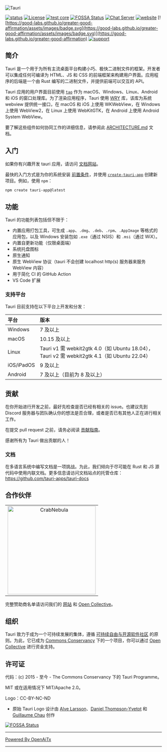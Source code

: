 <img src=".github/splash.png" alt="Tauri" />

[![status](https://img.shields.io/badge/status-stable-blue.svg)](https://github.com/tauri-apps/tauri/tree/dev)
[![License](https://img.shields.io/badge/License-MIT%20or%20Apache%202-green.svg)](https://opencollective.com/tauri)
[![test core](https://img.shields.io/github/actions/workflow/status/tauri-apps/tauri/test-core.yml?label=test%20core&logo=github)](https://github.com/tauri-apps/tauri/actions/workflows/test-core.yml)
[![FOSSA Status](https://app.fossa.com/api/projects/git%2Bgithub.com%2Ftauri-apps%2Ftauri.svg?type=shield)](https://app.fossa.com/projects/git%2Bgithub.com%2Ftauri-apps%2Ftauri?ref=badge_shield)
[![Chat Server](https://img.shields.io/badge/chat-discord-7289da.svg)](https://discord.gg/SpmNs4S)
[![website](https://img.shields.io/badge/website-tauri.app-purple.svg)](https://tauri.app)
[![https://good-labs.github.io/greater-good-affirmation/assets/images/badge.svg](https://good-labs.github.io/greater-good-affirmation/assets/images/badge.svg)](https://good-labs.github.io/greater-good-affirmation)
[![support](https://img.shields.io/badge/sponsor-Open%20Collective-blue.svg)](https://opencollective.com/tauri)

## 简介

Tauri 是一个用于为所有主流桌面平台构建小巧、极快二进制文件的框架。开发者可以集成任何可编译为 HTML、JS 和 CSS 的前端框架来构建用户界面。应用程序的后端是一个由 Rust 编写的二进制文件，并提供前端可以交互的 API。

Tauri 应用的用户界面目前使用 [`tao`](https://docs.rs/tao) 作为 macOS、Windows、Linux、Android 和 iOS 的窗口处理库。为了渲染应用程序，Tauri 使用 [WRY](https://github.com/tauri-apps/wry) 库，该库为系统 webview 提供统一接口，在 macOS 和 iOS 上使用 WKWebView，在 Windows 上使用 WebView2，在 Linux 上使用 WebKitGTK，在 Android 上使用 Android System WebView。

要了解这些组件如何协同工作的详细信息，请参阅此 [ARCHITECTURE.md](https://github.com/tauri-apps/tauri/blob/dev/ARCHITECTURE.md) 文档。

## 入门

如果你有兴趣开发 tauri 应用，请访问 [文档网站](https://tauri.app)。

最快的入门方式是为你的系统安装 [前置条件](https://v2.tauri.app/start/prerequisites/)，并使用 [`create-tauri-app`](https://github.com/tauri-apps/create-tauri-app/#usage) 创建新项目。例如，使用 `npm`：

```sh
npm create tauri-app@latest
```

## 功能

Tauri 的功能列表包括但不限于：

- 内置应用打包工具，可生成 `.app`、`.dmg`、`.deb`、`.rpm`、`.AppImage` 等格式的应用包，以及 Windows 安装包如 `.exe`（通过 NSIS）和 `.msi`（通过 WiX）。
- 内置自更新功能（仅限桌面端）
- 系统托盘图标
- 原生通知
- 原生 WebView 协议（tauri 不会创建 localhost http(s) 服务器来服务 WebView 内容）
- 用于简化 CI 的 GitHub Action
- VS Code 扩展

### 支持平台

Tauri 目前支持在以下平台上开发和分发：

| 平台       | 版本                                                                                              |
| :--------- | :------------------------------------------------------------------------------------------------ |
| Windows    | 7 及以上                                                                                           |
| macOS      | 10.15 及以上                                                                                       |
| Linux      | Tauri v1 需 webkit2gtk 4.0（如 Ubuntu 18.04），Tauri v2 需 webkit2gtk 4.1（如 Ubuntu 22.04）        |
| iOS/iPadOS | 9 及以上                                                                                           |
| Android    | 7 及以上（目前为 8 及以上）                                                                       |

## 贡献

在你开始进行开发之前，最好先检查是否已经有相关的 issue。也建议先到 Discord 服务器与团队确认你的想法是否合理，或者是否已有其他人正在进行相关工作。

在提交 pull request 之前，请务必阅读 [贡献指南](./.github/CONTRIBUTING.md)。

感谢所有为 Tauri 做出贡献的人！

### 文档

在多语言系统中编写文档是一项挑战。为此，我们倾向于尽可能在 Rust 和 JS 源代码中使用内联文档。更多信息请访问文档站点的托管仓库：<https://github.com/tauri-apps/tauri-docs>

## 合作伙伴

<table>
  <tbody>
    <tr>
      <td align="center" valign="middle">
        <a href="https://crabnebula.dev" target="_blank">
          <img src=".github/sponsors/crabnebula.svg" alt="CrabNebula" width="283">
        </a>
      </td>
    </tr>
  </tbody>
</table>

完整赞助商名单请访问我们的 [网站](https://tauri.app#sponsors) 和 [Open Collective](https://opencollective.com/tauri)。

## 组织

Tauri 致力于成为一个可持续发展的集体，遵循 [可持续自由与开源软件社区](https://sfosc.org) 的原则。为此，它已成为 [Commons Conservancy](https://commonsconservancy.org/) 下的一个项目，你可以通过 [Open Collective](https://opencollective.com/tauri) 进行资金支持。

## 许可证

代码：(c) 2015 - 至今 - The Commons Conservancy 下的 Tauri Programme。

MIT 或在适用情况下 MIT/Apache 2.0。

Logo：CC-BY-NC-ND

- 原始 Tauri Logo 设计由 [Alve Larsson](https://alve.io/)、[Daniel Thompson-Yvetot](https://github.com/nothingismagick) 和 [Guillaume Chau](https://github.com/akryum) 创作

[![FOSSA Status](https://app.fossa.com/api/projects/git%2Bgithub.com%2Ftauri-apps%2Ftauri.svg?type=large)](https://app.fossa.com/projects/git%2Bgithub.com%2Ftauri-apps%2Ftauri?ref=badge_large)


---

[Powered By OpenAiTx](https://github.com/OpenAiTx/OpenAiTx)

---
